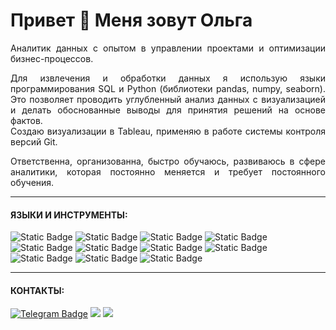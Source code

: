 Привет 👋 Меня зовут Ольга
=============================

<div style="text-align: justify;">
Аналитик данных с опытом в управлении проектами и оптимизации бизнес-процессов.  

Для извлечения и обработки данных я использую языки программирования SQL и Python (библиотеки pandas, numpy, seaborn). Это позволяет проводить углубленный анализ данных с визуализацией и делать обоснованные выводы для принятия решений на основе фактов.  
Создаю визуализации в Tableau, применяю в работе системы контроля версий Git.

Ответственна, организованна, быстро обучаюсь, развиваюсь в сфере аналитики, которая постоянно меняется и требует постоянного обучения.  
</div>


---
#### ЯЗЫКИ И ИНСТРУМЕНТЫ:
![Static Badge](https://img.shields.io/badge/Python-white?style=for-the-badge&logo=python&logoColor=blue)
![Static Badge](https://img.shields.io/badge/Pandas-white?style=for-the-badge&logo=pandas&logoColor=%23150458)
![Static Badge](https://img.shields.io/badge/numpy-white?style=for-the-badge&logo=numpy&logoColor=%23013243)
![Static Badge](https://img.shields.io/badge/clickhouse-white?style=for-the-badge&logo=clickhouse&logoColor=%23FFCC01)
![Static Badge](https://img.shields.io/badge/redash-white?style=for-the-badge&logo=redash&logoColor=%23FF7964)
![Static Badge](https://img.shields.io/badge/tableau-white?style=for-the-badge&logo=tableau&logoColor=%23E97627)
![Static Badge](https://img.shields.io/badge/github-white?style=for-the-badge&logo=github&logoColor=%23181717)
![Static Badge](https://img.shields.io/badge/jupyter-white?style=for-the-badge&logo=jupyter&logoColor=%23F37626)
![Static Badge](https://img.shields.io/badge/postgresql-white?style=for-the-badge&logo=postgresql&logoColor=%234169E1)
![Static Badge](https://img.shields.io/badge/airflow-white?style=for-the-badge&logo=apacheairflow&logoColor=%23017CEE)
![Static Badge](https://img.shields.io/badge/redash-white?style=for-the-badge&logo=redash&logoColor=%23FF7964)

---
#### КОНТАКТЫ: 
<a target="_blank" href="https://t.me/o_iva">
  <img src="https://img.shields.io/badge/telegram-%2326A5E4?style=for-the-badge&logo=telegram&logoColor=white" alt="Telegram Badge"></img></a>
<a target="_blank" href="https://www.linkedin.com/in/olga-ivanova-1000512a"><img src="https://img.shields.io/badge/-LinkedIn-0077B5?style=for-the-badge&logo=Linkedin&logoColor=white"></img></a>
<a target="_blank" href="mailto:ivanovaiolga@gmail.com"><img src="https://img.shields.io/badge/-Gmail-D14836?style=for-the-badge&logo=Gmail&logoColor=white"></img></a>

